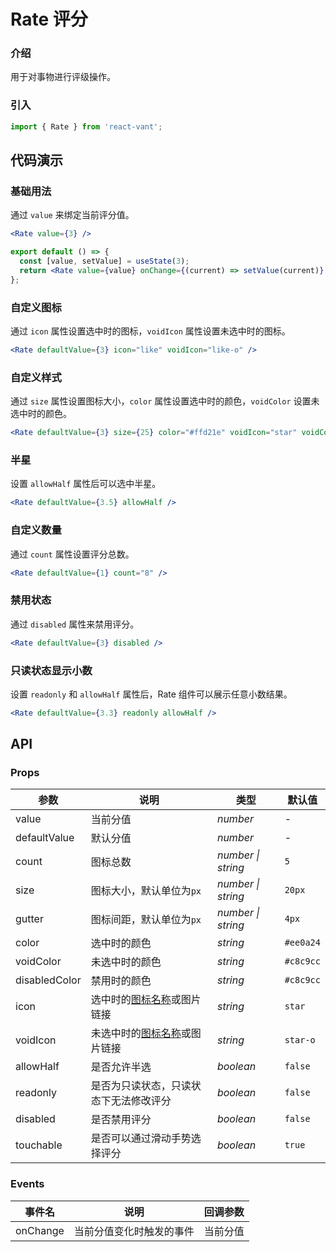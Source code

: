 # Rate 评分

### 介绍

用于对事物进行评级操作。

### 引入

```js
import { Rate } from 'react-vant';
```

## 代码演示

### 基础用法

通过 `value` 来绑定当前评分值。

```jsx
<Rate value={3} />
```

```jsx
export default () => {
  const [value, setValue] = useState(3);
  return <Rate value={value} onChange={(current) => setValue(current)} />;
};
```

### 自定义图标

通过 `icon` 属性设置选中时的图标，`voidIcon` 属性设置未选中时的图标。

```jsx
<Rate defaultValue={3} icon="like" voidIcon="like-o" />
```

### 自定义样式

通过 `size` 属性设置图标大小，`color` 属性设置选中时的颜色，`voidColor` 设置未选中时的颜色。

```jsx
<Rate defaultValue={3} size={25} color="#ffd21e" voidIcon="star" voidColor="#eee" />
```

### 半星

设置 `allowHalf` 属性后可以选中半星。

```jsx
<Rate defaultValue={3.5} allowHalf />
```

### 自定义数量

通过 `count` 属性设置评分总数。

```jsx
<Rate defaultValue={1} count="8" />
```

### 禁用状态

通过 `disabled` 属性来禁用评分。

```jsx
<Rate defaultValue={3} disabled />
```

### 只读状态显示小数

设置 `readonly` 和 `allowHalf` 属性后，Rate 组件可以展示任意小数结果。

```jsx
<Rate defaultValue={3.3} readonly allowHalf />
```

## API

### Props

| 参数          | 说明                                         | 类型               | 默认值    |
| ------------- | -------------------------------------------- | ------------------ | --------- |
| value         | 当前分值                                     | _number_           | -         |
| defaultValue  | 默认分值                                     | _number_           | -         |
| count         | 图标总数                                     | _number \| string_ | `5`       |
| size          | 图标大小，默认单位为`px`                     | _number \| string_ | `20px`    |
| gutter        | 图标间距，默认单位为`px`                     | _number \| string_ | `4px`     |
| color         | 选中时的颜色                                 | _string_           | `#ee0a24` |
| voidColor     | 未选中时的颜色                               | _string_           | `#c8c9cc` |
| disabledColor | 禁用时的颜色                                 | _string_           | `#c8c9cc` |
| icon          | 选中时的[图标名称](#/zh-CN/icon)或图片链接   | _string_           | `star`    |
| voidIcon      | 未选中时的[图标名称](#/zh-CN/icon)或图片链接 | _string_           | `star-o`  |
| allowHalf     | 是否允许半选                                 | _boolean_          | `false`   |
| readonly      | 是否为只读状态，只读状态下无法修改评分       | _boolean_          | `false`   |
| disabled      | 是否禁用评分                                 | _boolean_          | `false`   |
| touchable     | 是否可以通过滑动手势选择评分                 | _boolean_          | `true`    |

### Events

| 事件名   | 说明                     | 回调参数 |
| -------- | ------------------------ | -------- |
| onChange | 当前分值变化时触发的事件 | 当前分值 |
